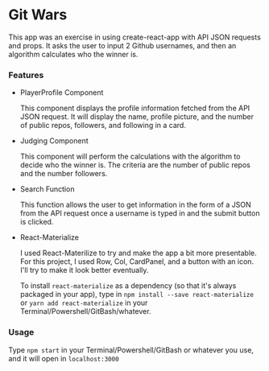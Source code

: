 # Git Wars

This app was an exercise in using create-react-app with API JSON requests and props. It asks the user to input 2 Github usernames, and then an algorithm calculates who the winner is.

### Features

- PlayerProfile Component

    This component displays the profile information fetched from the API JSON request. It will display the name, profile picture, and the number of public repos, followers, and following in a card.

- Judging Component

    This component will perform the calculations with the algorithm to decide who the winner is. The criteria are the number of public repos and the number followers.

- Search Function

    This function allows the user to get information in the form of a JSON from the API request once a username is typed in and the submit button is clicked.

- React-Materialize

    I used React-Materilize to try and make the app a bit more presentable. For this project, I used Row, Col, CardPanel, and a button with an icon. I'll try to make it look better eventually.

    To install `react-materialize` as a dependency (so that it's always packaged in your app), type in `npm install --save react-materialize` or `yarn add react-materialize` in your Terminal/Powershell/GitBash/whatever.

### Usage

Type `npm start` in your Terminal/Powershell/GitBash or whatever you use, and it will open in `localhost:3000`
